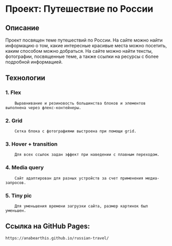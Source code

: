 # Проект: Путешествие по России

## Описание
Проект посвящен теме путешествий по России. На сайте можно найти информацию о том, какие интересные красивые места можно посетить, каким способом можно добраться. На сайте можно найти тексты, фотографии, посвященные теме, а также ссылки на ресурсы с более подробной информацией.

## Технологии
### 1. Flex
        Выравнивание и резиновость большинства блоков и элементов выполнена через флекс-контейнеры.

### 2. Grid
        Сетка блока с фотографиями выстроена при помощи grid.

### 3. Hover + transition 
        Для всех ссылок задан эффект при наведении с плавным переходом.

### 4. Media query
        Сайт адаптирован для разных устройств за счет применения медиа-запросов.

### 5. Tiny pic
        Для уменьшения времени загрузки сайта, размер картинок был уменьшен.

## Ссылка на GitHub Pages:
    https://anabearthis.github.io/russian-travel/                                       

